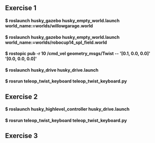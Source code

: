 ## Exercise 1

#### $ roslaunch husky_gazebo husky_empty_world.launch world_name:=worlds/willowgarage.world
#### $ roslaunch husky_gazebo husky_empty_world.launch world_name:=worlds/robocup14_spl_field.world
#### $ rostopic pub -r 10 /cmd_vel geometry_msgs/Twist -- '[0.1, 0.0, 0.0]' '[0.0, 0.0, 0.0]'

#### $ roslaunch husky_drive husky_drive.launch
#### $ rosrun teleop_twist_keyboard teleop_twist_keyboard.py


## Exercise 2

#### $ roslaunch husky_highlevel_controller husky_drive.launch
#### $ rosrun teleop_twist_keyboard teleop_twist_keyboard.py


## Exercise 3


